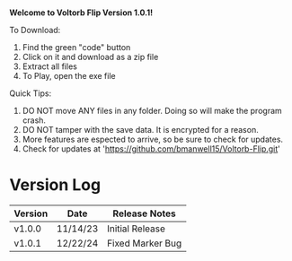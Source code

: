 

**Welcome to Voltorb Flip Version 1.0.1!** <img src="Voltorb%20Flip%201.0.0/Assets/Images/Icon.ico" width="15" height="15"/>

To Download:
1. Find the green "code" button
2. Click on it and download as a zip file
3. Extract all files
4. To Play, open the exe file


Quick Tips:
1. DO NOT move ANY files in any folder. Doing so will make the program crash.
2. DO NOT tamper with the save data. It is encrypted for a reason.
3. More features are espected to arrive, so be sure to check for updates.
4. Check for updates at 'https://github.com/bmanwell15/Voltorb-Flip.git'


# Version Log

| Version | Date     | Release Notes    |
| --------|----------|------------------|
| v1.0.0  | 11/14/23 | Initial Release  |
| v1.0.1  | 12/22/24 | Fixed Marker Bug |
